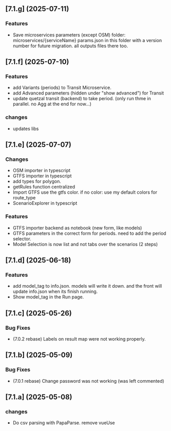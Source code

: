 ## [7.1.g] (2025-07-11)
### Features
* Save microservices parameters (except OSM)
    folder: microservices/{serviceName}
    params.json in this folder with a version number for future migration.
    all outputs files there too.

## [7.1.f] (2025-07-10)
### Features
* add Variants (periods) to Transit Microservice.
* add Advanced parameters (hidden under "show advanced") for Transit
* update quetzal transit (backend) to take period. (only run thme in parallel. no Agg at the end for now...)

### changes
* updates libs

## [7.1.e] (2025-07-07)
### Changes
* OSM importer in typescript
* GTFS importer in typescript
* add types for polygon.
* getRules function centralized
* Import GTFS use the gtfs color. if no color: use my default colors for route_type
* ScenarioExplorer in typescript

### Features
* GTFS importer backend as notebook (new form, like models)
* GTFS parameters in the correct form for periods. need to add the period selector.
* Model Selection is now list and not tabs over the scenarios (2 steps)

## [7.1.d] (2025-06-18)
### Features
* add model_tag to info.json. models will write it down. and the front will update info.json when its finish running.
* Show model_tag in the Run page.

## [7.1.c] (2025-05-26)
### Bug Fixes
* (7.0.2 rebase) Labels on result map were not working properly.

## [7.1.b] (2025-05-09)
### Bug Fixes
* (7.0.1 rebase) Change password was not working (was left commented)

## [7.1.a] (2025-05-08)
### changes
* Do csv parsing with PapaParse. remove vueUse 